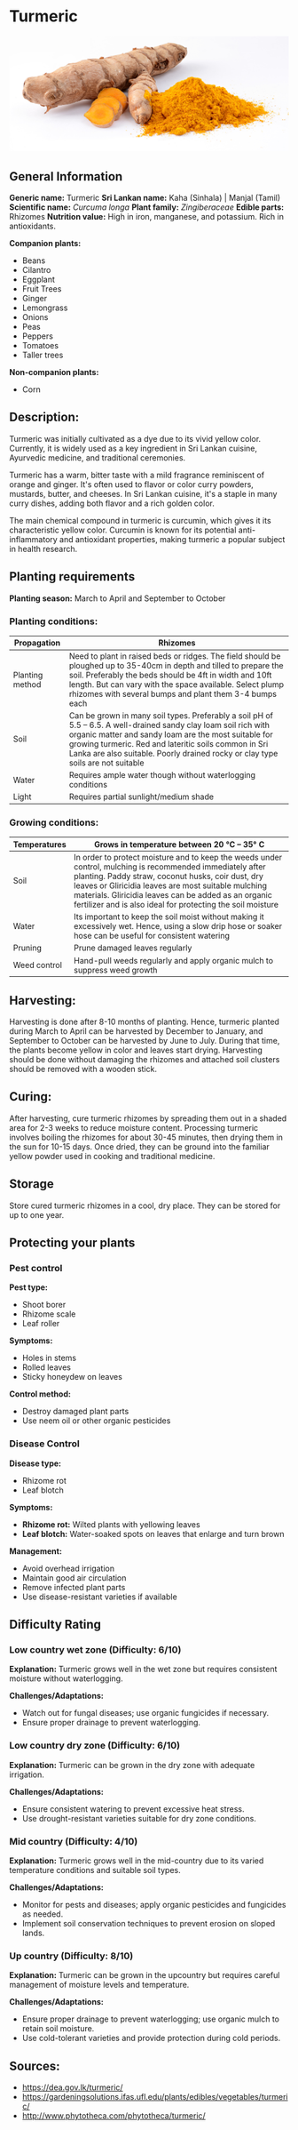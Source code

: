 # Turmeric
![Tumeric.jpg](../../assets/images/Tumeric.jpg "By Simon A. Eugster - Own work, CC BY-SA 3.0, https://commons.wikimedia.org/w/index.php?curid=31748137")

## General Information
**Generic name:** Turmeric
**Sri Lankan name:** Kaha (Sinhala) | Manjal (Tamil)
**Scientific name:** _Curcuma longa_
**Plant family:** _Zingiberaceae_
**Edible parts:** Rhizomes
**Nutrition value:** High in iron, manganese, and potassium. Rich in antioxidants.

**Companion plants:**
- Beans
- Cilantro
- Eggplant
- Fruit Trees
- Ginger
- Lemongrass
- Onions
- Peas
- Peppers
- Tomatoes
- Taller trees

**Non-companion plants:**
- Corn

## Description:
Turmeric was initially cultivated as a dye due to its vivid yellow color. Currently, it is widely used as a key ingredient in Sri Lankan cuisine, Ayurvedic medicine, and traditional ceremonies.

Turmeric has a warm, bitter taste with a mild fragrance reminiscent of orange and ginger. It's often used to flavor or color curry powders, mustards, butter, and cheeses. In Sri Lankan cuisine, it's a staple in many curry dishes, adding both flavor and a rich golden color.

The main chemical compound in turmeric is curcumin, which gives it its characteristic yellow color. Curcumin is known for its potential anti-inflammatory and antioxidant properties, making turmeric a popular subject in health research.


## Planting requirements
**Planting season:** March to April and September to October

### Planting conditions:
| Propagation | Rhizomes |
|----|----|
| Planting method | Need to plant in raised beds or ridges. The field should be ploughed up to 35-40cm in depth and tilled to prepare the soil. Preferably the beds should be 4ft in width and 10ft length. But can vary with the space available. Select plump rhizomes with several bumps and plant them 3-4 bumps each |
| Soil | Can be grown in many soil types. Preferably a soil pH of 5.5 – 6.5. A well-drained sandy clay loam soil rich with organic matter and sandy loam are the most suitable for growing turmeric. Red and lateritic soils common in Sri Lanka are also suitable. Poorly drained rocky or clay type soils are not suitable |
| Water | Requires ample water though without waterlogging conditions |
| Light | Requires partial sunlight/medium shade |

### Growing conditions:

| Temperatures | Grows in temperature between 20 °C – 35° C |
|----|----|
| Soil | In order to protect moisture and to keep the weeds under control, mulching is recommended immediately after planting. Paddy straw, coconut husks, coir dust, dry leaves or Gliricidia leaves are most suitable mulching materials. Gliricidia leaves can be added as an organic fertilizer and is also ideal for protecting the soil moisture |
| Water | Its important to keep the soil moist without making it excessively wet. Hence, using a slow drip hose or soaker hose can be useful for consistent watering |
| Pruning | Prune damaged leaves regularly |
| Weed control | Hand-pull weeds regularly and apply organic mulch to suppress weed growth |

## Harvesting:
Harvesting is done after 8-10 months of planting. Hence, turmeric planted during March to April can be harvested by December to January, and September to October can be harvested by June to July. During that time, the plants become yellow in color and leaves start drying. Harvesting should be done without damaging the rhizomes and attached soil clusters should be removed with a wooden stick.

## Curing:
After harvesting, cure turmeric rhizomes by spreading them out in a shaded area for 2-3 weeks to reduce moisture content. Processing turmeric involves boiling the rhizomes for about 30-45 minutes, then drying them in the sun for 10-15 days. Once dried, they can be ground into the familiar yellow powder used in cooking and traditional medicine.

## Storage
Store cured turmeric rhizomes in a cool, dry place. They can be stored for up to one year.

## Protecting your plants
### Pest control
**Pest type:**
- Shoot borer
- Rhizome scale
- Leaf roller

**Symptoms:**
- Holes in stems
- Rolled leaves
- Sticky honeydew on leaves

**Control method:**
- Destroy damaged plant parts
- Use neem oil or other organic pesticides

### Disease Control
**Disease type:**
- Rhizome rot
- Leaf blotch

**Symptoms:**
- **Rhizome rot:** Wilted plants with yellowing leaves
- **Leaf blotch:** Water-soaked spots on leaves that enlarge and turn brown

**Management:**
- Avoid overhead irrigation
- Maintain good air circulation
- Remove infected plant parts
- Use disease-resistant varieties if available

## Difficulty Rating
### Low country wet zone (Difficulty: 6/10)
**Explanation:** Turmeric grows well in the wet zone but requires consistent moisture without waterlogging.

**Challenges/Adaptations:**
- Watch out for fungal diseases; use organic fungicides if necessary.
- Ensure proper drainage to prevent waterlogging.

### Low country dry zone (Difficulty: 6/10)
**Explanation:** Turmeric can be grown in the dry zone with adequate irrigation.

**Challenges/Adaptations:**
- Ensure consistent watering to prevent excessive heat stress.
- Use drought-resistant varieties suitable for dry zone conditions.

### Mid country (Difficulty: 4/10)
**Explanation:** Turmeric grows well in the mid-country due to its varied temperature conditions and suitable soil types.

**Challenges/Adaptations:**
- Monitor for pests and diseases; apply organic pesticides and fungicides as needed.
- Implement soil conservation techniques to prevent erosion on sloped lands.

### Up country (Difficulty: 8/10)
**Explanation:** Turmeric can be grown in the upcountry but requires careful management of moisture levels and temperature.

**Challenges/Adaptations:**
- Ensure proper drainage to prevent waterlogging; use organic mulch to retain soil moisture.
- Use cold-tolerant varieties and provide protection during cold periods.

## Sources:
- https://dea.gov.lk/turmeric/
- https://gardeningsolutions.ifas.ufl.edu/plants/edibles/vegetables/turmeric/
- http://www.phytotheca.com/phytotheca/turmeric/
